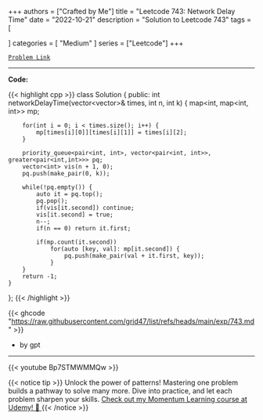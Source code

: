 
+++
authors = ["Crafted by Me"]
title = "Leetcode 743: Network Delay Time"
date = "2022-10-21"
description = "Solution to Leetcode 743"
tags = [
    
]
categories = [
    "Medium"
]
series = ["Leetcode"]
+++



[`Problem Link`](https://leetcode.com/problems/network-delay-time/description/)

---

**Code:**

{{< highlight cpp >}}
class Solution {
public:
    int networkDelayTime(vector<vector<int>>& times, int n, int k) {
        map<int, map<int, int>> mp;
        
        for(int i = 0; i < times.size(); i++) {
            mp[times[i][0]][times[i][1]] = times[i][2];
        }
        
        priority_queue<pair<int, int>, vector<pair<int, int>>, greater<pair<int,int>>> pq;
        vector<int> vis(n + 1, 0);
        pq.push(make_pair(0, k));
        
        while(!pq.empty()) {
            auto it = pq.top();
            pq.pop();
            if(vis[it.second]) continue;
            vis[it.second] = true;
            n--;
            if(n == 0) return it.first;
            
            if(mp.count(it.second))
                for(auto [key, val]: mp[it.second]) {
                    pq.push(make_pair(val + it.first, key));
                }
        }
        return -1;
    }
};
{{< /highlight >}}


{{< ghcode "https://raw.githubusercontent.com/grid47/list/refs/heads/main/exp/743.md" >}}
- by gpt
        
---
{{< youtube Bp7STMWMMQw >}}

{{< notice tip >}}
Unlock the power of patterns! Mastering one problem builds a pathway to solve many more. Dive into practice, and let each problem sharpen your skills. [Check out my Momentum Learning course at Udemy! 🚀 ](https://www.udemy.com/course/algorithms-and-data-structures-in-cpp/)
{{< /notice >}}

